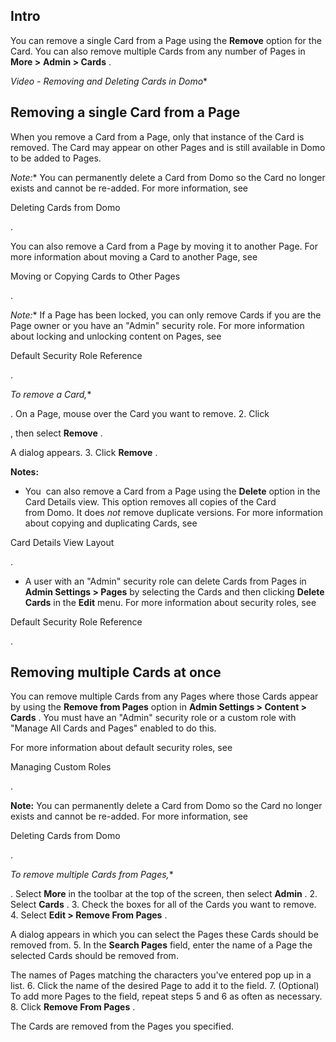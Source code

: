 

Intro
-------

You can remove a single Card from a Page using the
 **Remove**
 option for the Card. You can also remove multiple Cards from any number of Pages in
 **More >**
**Admin > Cards**
 .

*Video - Removing and Deleting Cards in Domo**

Removing a single Card from a Page
------------------------------------

When you remove a Card from a Page, only that instance of the Card is removed. The Card may appear on other Pages and is still available in Domo to be added to Pages.

*Note:**
 You can permanently delete a Card from Domo so the Card no longer exists and cannot be re-added. For more information, see

Deleting Cards from Domo

.

You can also remove a Card from a Page by moving it to another Page. For more information about moving a Card to another Page, see

Moving or Copying Cards to Other Pages

.

*Note:**
 If a Page has been locked, you can only remove Cards if you are the Page owner or you have an "Admin" security role. For more information about locking and unlocking content on Pages, see

Default Security Role Reference

.

*To remove a Card,**

. On a Page, mouse over the Card you want to remove.
2. Click

, then select
 **Remove**
 .


 A dialog appears.
3. Click
 **Remove**
 .


**Notes:**


* You  can also remove a Card from a Page using the
 **Delete**
 option in the Card Details view. This option removes all copies of the Card from Domo. It does
 *not*
 remove duplicate versions. For more information about copying and duplicating Cards, see

Card Details View Layout

.
* A user with an "Admin" security role can delete Cards from Pages in
 **Admin Settings > Pages**
 by selecting the Cards and then clicking
 **Delete Cards**
 in the
 **Edit**
 menu. For more information about security roles, see

Default Security Role Reference

.

Removing multiple Cards at once
---------------------------------

You can remove multiple Cards from any Pages where those Cards appear by using the
 **Remove from Pages**
 option in
 **Admin Settings > Content > Cards**
 . You must have an "Admin" security role or a custom role with "Manage All Cards and Pages" enabled to do this.

For more information about default security roles, see

Managing Custom Roles

.


**Note:**
 You can permanently delete a Card from Domo so the Card no longer exists and cannot be re-added. For more information, see

Deleting Cards from Domo

.

*To remove multiple Cards from Pages,**

. Select
 **More**
 in the toolbar at the top of the screen, then select
 **Admin**
 .
2. Select
 **Cards**
 .
3. Check the boxes for all of the Cards you want to remove.
4. Select
 **Edit > Remove From Pages**
 .


 A dialog appears in which you can select the Pages these Cards should be removed from.
5. In the
 **Search Pages**
 field, enter the name of a Page the selected Cards should be removed from.


 The names of Pages matching the characters you've entered pop up in a list.
6. Click the name of the desired Page to add it to the field.
7. (Optional) To add more Pages to the field, repeat steps 5 and 6 as often as necessary.
8. Click
 **Remove From Pages**
 .

The Cards are removed from the Pages you specified.

